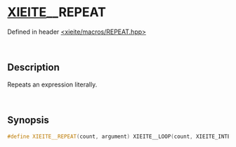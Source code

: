 # [XIEITE](../macros.md)\_\_REPEAT
Defined in header [<xieite/macros/REPEAT.hpp>](../../include/xieite/macros/REPEAT.hpp)

&nbsp;

## Description
Repeats an expression literally.

&nbsp;

## Synopsis
```cpp
#define XIEITE__REPEAT(count, argument) XIEITE__LOOP(count, XIEITE_INTERNAL__REPEAT, , argument)
```
